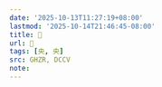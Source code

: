 ```yaml
---
date: '2025-10-13T11:27:19+08:00'
lastmod: '2025-10-14T21:46:45-08:00'
title: 󰗀
url: 󰗀
tags: [央, 央]
src: GHZR, DCCV
note:
---
```

